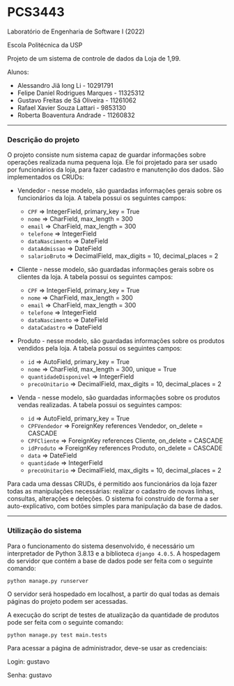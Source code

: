 # PCS3443
Laboratório de Engenharia de Software I (2022)

Escola Politécnica da USP

Projeto de um sistema de controle de dados da Loja de 1,99.

Alunos:
* Alessandro Jiã Iong Li - 10291791
* Felipe Daniel Rodrigues Marques - 11325312
* Gustavo Freitas de Sá Oliveira - 11261062
* Rafael Xavier Souza Lattari - 9853130
* Roberta Boaventura Andrade - 11260832

--------------------

### Descrição do projeto

O projeto consiste num sistema capaz de guardar informações sobre operações realizada numa pequena loja. Ele foi projetado para ser usado por funcionários da loja, para fazer cadastro e manutenção dos dados. São implementados os CRUDs:

* Vendedor - nesse modelo, são guardadas informações gerais sobre os funcionários da loja. A tabela possui os seguintes campos:
    * `CPF` => IntegerField, primary_key = True
    * `nome` => CharField, max_length = 300
    * `email` => CharField, max_length = 300
    * `telefone` => IntegerField
    * `dataNascimento` => DateField
    * `dataAdmissao` => DateField
    * `salarioBruto` => DecimalField, max_digits = 10, decimal_places = 2

* Cliente - nesse modelo, são guardadas informações gerais sobre os clientes da loja. A tabela possui os seguintes campos:
    * `CPF` => IntegerField, primary_key = True
    * `nome` => CharField, max_length = 300
    * `email` => CharField, max_length = 300
    * `telefone` => IntegerField
    * `dataNascimento` => DateField
    * `dataCadastro` => DateField

* Produto - nesse modelo, são guardadas informações sobre os produtos vendidos pela loja. A tabela possui os seguintes campos:
    * `id` => AutoField, primary_key = True
    * `nome` => CharField, max_length = 300, unique = True
    * `quantidadeDisponivel` => IntegerField
    * `precoUnitario` => DecimalField, max_digits = 10, decimal_places = 2

* Venda - nesse modelo, são guardadas informações sobre os produtos vendas realizadas. A tabela possui os seguintes campos:
    * `id` => AutoField, primary_key = True
    * `CPFVendedor` => ForeignKey references Vendedor, on_delete = CASCADE
    * `CPFCliente` => ForeignKey references Cliente, on_delete = CASCADE
    * `idProduto` => ForeignKey references Produto, on_delete = CASCADE
    * `data` => DateField
    * `quantidade` => IntegerField
    * `precoUnitario` => DecimalField, max_digits = 10, decimal_places = 2

Para cada uma dessas CRUDs, é permitido aos funcionários da loja fazer todas as manipulações necessárias: realizar o cadastro de novas linhas, consultas, alterações e deleções. O sistema foi construído de forma a ser auto-explicativo, com botões simples para manipulação da base de dados.

--------------------

### Utilização do sistema

Para o funcionamento do sistema desenvolvido, é necessário um interpretador de Python 3.8.13 e a biblioteca `django 4.0.5`. A hospedagem do servidor que contém a base de dados pode ser feita com o seguinte comando:

```
python manage.py runserver
```

O servidor será hospedado em localhost, a partir do qual todas as demais páginas do projeto podem ser acessadas.

A execução do script de testes de atualização da quantidade de produtos pode ser feita com o seguinte comando:

```
python manage.py test main.tests
```

Para acessar a página de administrador, deve-se usar as credenciais:

Login: gustavo

Senha: gustavo